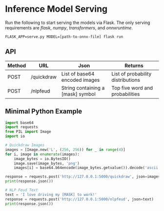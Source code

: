 # Inference Model Serving

Run the following to start serving the models via Flask. The only serving requirements are *flask*, *numpy*, *transformers*, and *onnxruntime*.
```shell
FLASK_APP=serve.py MODEL=[path-to-onnx-file] flask run
```

## API

| Method      | URL         | Json                              | Returns                           |
| ----------- | ----------- | --------------------------------- | --------------------------------- |
| POST        | /quickdraw  | List of base64 encoded images     | List of probability distributions |
| POST        | /nlpfeud    | String containing a [mask] symbol | Top five word and probabilities   |

## Minimal Python Example

```python
import base64
import requests
from PIL import Image
import io

# Quickdraw Images
images = [Image.new('L', (256, 256)) for _ in range(4)]
for i, image in enumerate(images):
    image_bytes = io.BytesIO()
    image.save(image_bytes, 'png')
    images[i] = base64.b64encode(image_bytes.getvalue()).decode('ascii')

response = requests.post('http://127.0.0.1:5000/quickdraw', json=images)
print(response.json())

# NLP Feud Text
text = 'I love driving my [MASK] to work!'
response = requests.post('http://127.0.0.1:5000/nlpfeud', json=text)
print(response.json())
```
